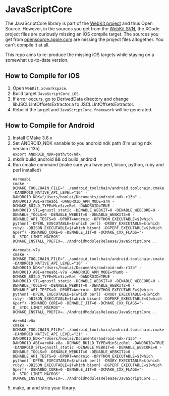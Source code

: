 # JavaScriptCore

The JavaScriptCore library is part of the [WebKit project](http://www.webkit.org/) and thus Open Source. However, in the sources you get from the [WebKit SVN](https://svn.webkit.org/repository/webkit/trunk), the XCode project files are curiously missing an iOS compile target. The sources you get from [opensource.apple.com](http://opensource.apple.com/release/ios-601/) are missing the project files altogether. You can't compile it at all. 

This repo aims to re-produce the missing iOS targets while staying on a somewhat up-to-date version.


## How to Compile for iOS

1. Open `WebKit.xcworkspace`.
2. Build target `JavaScriptCore_iOS`.
3. If error occurs, go to DerivedData directory and change libJSCLLIntOffsetsExtractor.a to JSCLLIntOffsetsExtractor.
4. Rebuild the target and `JavaScriptCore.framework` will be generated.

## How to Compile for Android
1. Install CMake 3.6.x
2. Set ANDROID_NDK variable to you android ndk path (I'm using ndk version r13b)<br/>`export ANDROID_NDK=path/to/ndk`
3. mkdir build_android && cd build_android
4. Run cmake command (make sure you have perf, bison, python, ruby and perl installed)
	```
	#armeabi
    cmake -DCMAKE_TOOLCHAIN_FILE="../android_toolchain/android.toolchain.cmake" -DANDROID_NATIVE_API_LEVEL="16" -DANDROID_NDK="/Users/hoolai/Documents/android-ndk-r13b" -DANDROID_ABI=armeabi -DANDROID_ARM_MODE=arm -DCMAKE_BUILD_TYPE=MinSizeRel -DANDROID=TRUE -DANDROID_STL=gnustl_static -DENABLE_WEBKIT=0 -DENABLE_WEBCORE=0 -DENABLE_TOOLS=0 -DENABLE_WEBKIT=0 -DENABLE_WEBKIT2=0 -DENABLE_API_TESTS=0 -DPORT=Android -DPYTHON_EXECUTABLE=$(which python) -DPERL_EXECUTABLE=$(which perl) -DRUBY_EXECUTABLE=$(which ruby) -DBISON_EXECUTABLE=$(which bison) -DGPERF_EXECUTABLE=$(which Gperf) -DSHARED_CORE=0 -DENABLE_JIT=0 -DCMAKE_CXX_FLAGS="-D__STDC_LIMIT_MACROS" -DCMAKE_INSTALL_PREFIX=../AndroidModulesRelease/JavaScriptCore ..
	
	#armeabi-v7a
	cmake -DCMAKE_TOOLCHAIN_FILE="../android_toolchain/android.toolchain.cmake" -DANDROID_NATIVE_API_LEVEL="16" -DANDROID_NDK="/Users/hoolai/Documents/android-ndk-r13b" -DANDROID_ABI=armeabi-v7a -DANDROID_ARM_MODE=thumb -DCMAKE_BUILD_TYPE=MinSizeRel -DANDROID=TRUE -DANDROID_STL=gnustl_static -DENABLE_WEBKIT=0 -DENABLE_WEBCORE=0 -DENABLE_TOOLS=0 -DENABLE_WEBKIT=0 -DENABLE_WEBKIT2=0 -DENABLE_API_TESTS=0 -DPORT=Android -DPYTHON_EXECUTABLE=$(which python) -DPERL_EXECUTABLE=$(which perl) -DRUBY_EXECUTABLE=$(which ruby) -DBISON_EXECUTABLE=$(which bison) -DGPERF_EXECUTABLE=$(which Gperf) -DSHARED_CORE=0 -DENABLE_JIT=0 -DCMAKE_CXX_FLAGS="-D__STDC_LIMIT_MACROS" -DCMAKE_INSTALL_PREFIX=../AndroidModulesRelease/JavaScriptCore ..
	
	#arm64-v8a
	cmake -DCMAKE_TOOLCHAIN_FILE="../android_toolchain/android.toolchain.cmake" -DANDROID_NATIVE_API_LEVEL="21" -DANDROID_NDK="/Users/hoolai/Documents/android-ndk-r13b" -DANDROID_ABI=arm64-v8a -DCMAKE_BUILD_TYPE=MinSizeRel -DANDROID=TRUE -DANDROID_STL=gnustl_static -DENABLE_WEBKIT=0 -DENABLE_WEBCORE=0 -DENABLE_TOOLS=0 -DENABLE_WEBKIT=0 -DENABLE_WEBKIT2=0 -DENABLE_API_TESTS=0 -DPORT=Android -DPYTHON_EXECUTABLE=$(which python) -DPERL_EXECUTABLE=$(which perl) -DRUBY_EXECUTABLE=$(which ruby) -DBISON_EXECUTABLE=$(which bison) -DGPERF_EXECUTABLE=$(which Gperf) -DSHARED_CORE=0 -DENABLE_JIT=0 -DCMAKE_CXX_FLAGS="-D__STDC_LIMIT_MACROS" -DCMAKE_INSTALL_PREFIX=../AndroidModulesRelease/JavaScriptCore ..
    ```
5. make, ar and strip your library.
